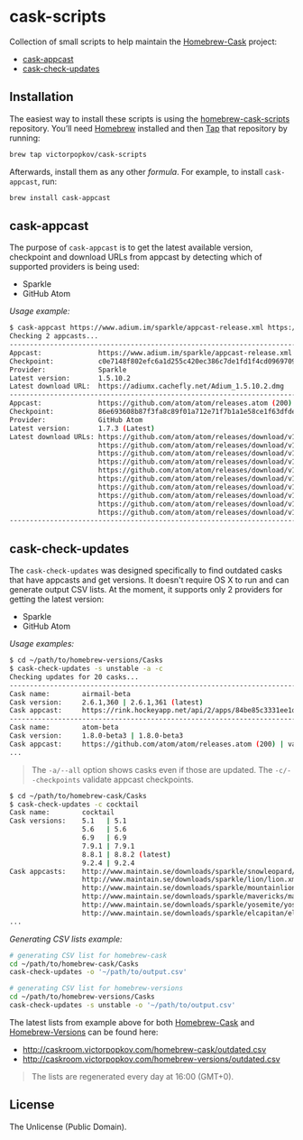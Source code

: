 # cask-scripts

Collection of small scripts to help maintain the [Homebrew-Cask](https://github.com/caskroom/homebrew-cask) project:
 - [cask-appcast](#cask-appcast)
 - [cask-check-updates](#cask-check-updates)

## Installation

The easiest way to install these scripts is using the [homebrew-cask-scripts](https://github.com/victorpopkov/homebrew-cask-scripts) repository. You’ll need [Homebrew](http://brew.sh/) installed and then [Tap](https://github.com/Homebrew/homebrew/wiki/brew-tap) that repository by running:

```bash
brew tap victorpopkov/cask-scripts
```

Afterwards, install them as any other *formula*. For example, to install `cask-appcast`, run:

```bash
brew install cask-appcast
```

## cask-appcast

The purpose of `cask-appcast` is to get the latest available version, checkpoint and download URLs from appcast by detecting which of supported providers is being used:
 - Sparkle
 - GitHub Atom

*Usage example:*

```bash
$ cask-appcast https://www.adium.im/sparkle/appcast-release.xml https://github.com/atom/atom/releases.atom
Checking 2 appcasts...
------------------------------------------------------------------------------------------------------------------
Appcast:              https://www.adium.im/sparkle/appcast-release.xml (200)
Checkpoint:           c0e7148f802efc6a1d255c420ec386c7de1fd1f4cd096970986a8bf891c5f342
Provider:             Sparkle
Latest version:       1.5.10.2
Latest download URL:  https://adiumx.cachefly.net/Adium_1.5.10.2.dmg
------------------------------------------------------------------------------------------------------------------
Appcast:              https://github.com/atom/atom/releases.atom (200)
Checkpoint:           86e693608b87f3fa8c89f01a712e71f7b1a1e58ce1f63dfde9239d24caedd08a
Provider:             GitHub Atom
Latest version:       1.7.3 (Latest)
Latest download URLs: https://github.com/atom/atom/releases/download/v1.7.3/atom-1.7.3-delta.nupkg
                      https://github.com/atom/atom/releases/download/v1.7.3/atom-1.7.3-full.nupkg
                      https://github.com/atom/atom/releases/download/v1.7.3/atom-amd64.deb
                      https://github.com/atom/atom/releases/download/v1.7.3/atom-api.json
                      https://github.com/atom/atom/releases/download/v1.7.3/atom-mac-symbols.zip
                      https://github.com/atom/atom/releases/download/v1.7.3/atom-mac.zip
                      https://github.com/atom/atom/releases/download/v1.7.3/atom-windows.zip
                      https://github.com/atom/atom/releases/download/v1.7.3/atom.x86_64.rpm
                      https://github.com/atom/atom/releases/download/v1.7.3/AtomSetup.exe
                      https://github.com/atom/atom/releases/download/v1.7.3/RELEASES
------------------------------------------------------------------------------------------------------------------
```

## cask-check-updates

The `cask-check-updates` was designed specifically to find outdated casks that have appcasts and get versions. It doesn't require OS X to run and can generate output CSV lists. At the moment, it supports only 2 providers for getting the latest version:
 - Sparkle
 - GitHub Atom

*Usage examples:*
```bash
$ cd ~/path/to/homebrew-versions/Casks
$ cask-check-updates -s unstable -a -c
Checking updates for 20 casks...
---------------------------------------------------------------------------------------------------------------------------------------------
Cask name:        airmail-beta
Cask version:     2.6.1,360 | 2.6.1,361 (latest)
Cask appcast:     https://rink.hockeyapp.net/api/2/apps/84be85c3331ee1d222fd7f0b59e41b04 (200) | outdated checkpoint (32d79f... => 3826d7...)
---------------------------------------------------------------------------------------------------------------------------------------------
Cask name:        atom-beta
Cask version:     1.8.0-beta3 | 1.8.0-beta3
Cask appcast:     https://github.com/atom/atom/releases.atom (200) | valid (86e693...)
...
```

> The `-a/--all` option shows casks even if those are updated. The `-c/--checkpoints` validate appcast checkpoints.

```bash
$ cd ~/path/to/homebrew-cask/Casks
$ cask-check-updates -c cocktail
Cask name:        cocktail
Cask versions:    5.1   | 5.1
                  5.6   | 5.6
                  6.9   | 6.9
                  7.9.1 | 7.9.1
                  8.8.1 | 8.8.2 (latest)
                  9.2.4 | 9.2.4
Cask appcasts:    http://www.maintain.se/downloads/sparkle/snowleopard/snowleopard.xml (200)   | valid (3fb0fd...)
                  http://www.maintain.se/downloads/sparkle/lion/lion.xml (200)                 | valid (81397a...)
                  http://www.maintain.se/downloads/sparkle/mountainlion/mountainlion.xml (200) | valid (916ed1...)
                  http://www.maintain.se/downloads/sparkle/mavericks/mavericks.xml (200)       | valid (9a81f9...)
                  http://www.maintain.se/downloads/sparkle/yosemite/yosemite.xml (200)         | outdated checkpoint (3618d6... => 4c059f...)
                  http://www.maintain.se/downloads/sparkle/elcapitan/elcapitan.xml (200)       | valid (421755...)
...
```

*Generating CSV lists example:*
```bash
# generating CSV list for homebrew-cask
cd ~/path/to/homebrew-cask/Casks
cask-check-updates -o '~/path/to/output.csv'

# generating CSV list for homebrew-versions
cd ~/path/to/homebrew-versions/Casks
cask-check-updates -s unstable -o '~/path/to/output.csv'
```

The latest lists from example above for both [Homebrew-Cask](https://github.com/caskroom/homebrew-cask) and [Homebrew-Versions](https://github.com/caskroom/homebrew-versions) can be found here:
 - http://caskroom.victorpopkov.com/homebrew-cask/outdated.csv
 - http://caskroom.victorpopkov.com/homebrew-versions/outdated.csv

> The lists are regenerated every day at 16:00 (GMT+0).

## License

The Unlicense (Public Domain).
